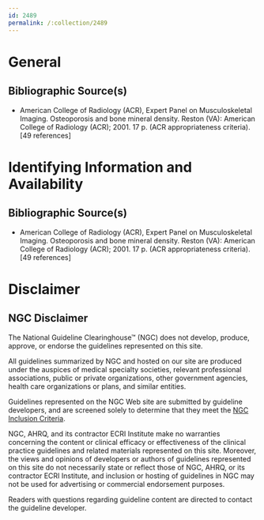 ```yaml
---
id: 2489
permalink: /:collection/2489
---
```


# General

## Bibliographic Source(s)

- American College of Radiology (ACR), Expert Panel on Musculoskeletal Imaging. Osteoporosis and bone mineral density. Reston (VA): American College of Radiology (ACR); 2001. 17 p. (ACR appropriateness criteria). [49 references]

# Identifying Information and Availability

## Bibliographic Source(s)

- American College of Radiology (ACR), Expert Panel on Musculoskeletal Imaging. Osteoporosis and bone mineral density. Reston (VA): American College of Radiology (ACR); 2001. 17 p. (ACR appropriateness criteria). [49 references]

# Disclaimer

## NGC Disclaimer

The National Guideline Clearinghouse™ (NGC) does not develop, produce, approve, or endorse the guidelines represented on this site.

All guidelines summarized by NGC and hosted on our site are produced under the auspices of medical specialty societies, relevant professional associations, public or private organizations, other government agencies, health care organizations or plans, and similar entities.

Guidelines represented on the NGC Web site are submitted by guideline developers, and are screened solely to determine that they meet the [NGC Inclusion Criteria](/help-and-about/summaries/inclusion-criteria).

NGC, AHRQ, and its contractor ECRI Institute make no warranties concerning the content or clinical efficacy or effectiveness of the clinical practice guidelines and related materials represented on this site. Moreover, the views and opinions of developers or authors of guidelines represented on this site do not necessarily state or reflect those of NGC, AHRQ, or its contractor ECRI Institute, and inclusion or hosting of guidelines in NGC may not be used for advertising or commercial endorsement purposes.

Readers with questions regarding guideline content are directed to contact the guideline developer.

